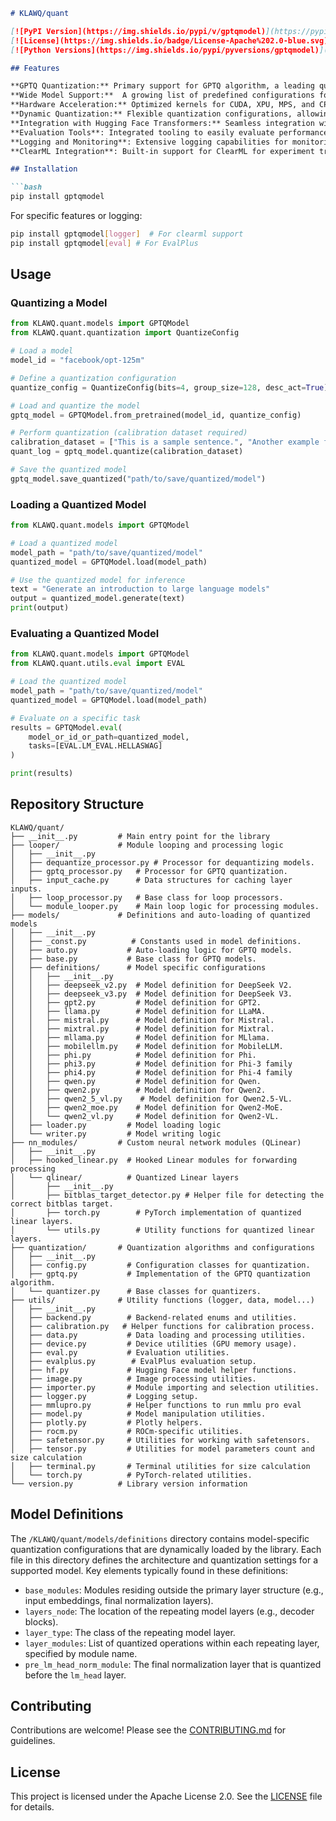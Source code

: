 ```markdown
# KLAWQ/quant

[![PyPI Version](https://img.shields.io/pypi/v/gptqmodel)](https://pypi.org/project/gptqmodel/)
[![License](https://img.shields.io/badge/License-Apache%202.0-blue.svg)](https://opensource.org/licenses/Apache-2.0)
[![Python Versions](https://img.shields.io/pypi/pyversions/gptqmodel)](https://pypi.org/project/gptqmodel/)

## Features

**GPTQ Quantization:** Primary support for GPTQ algorithm, a leading quantization method for LLMs.
**Wide Model Support:**  A growing list of predefined configurations for popular model architectures (LLaMA, Mistral, Qwen, Phi, and others), simplifying the quantization process.
**Hardware Acceleration:** Optimized kernels for CUDA, XPU, MPS, and CPU (with IPEX) to leverage hardware acceleration.
**Dynamic Quantization:** Flexible quantization configurations, allowing for different quantization settings per module.
**Integration with Hugging Face Transformers:** Seamless integration with the Hugging Face Transformers library, enabling easy loading and saving of quantized models.
**Evaluation Tools**: Integrated tooling to easily evaluate performance after quantization with LM-Eval, EvalPlus and MMLU Pro.
**Logging and Monitoring**: Extensive logging capabilities for monitoring the quantization process, including layer-wise loss, memory usage, and quantization time.
**ClearML Integration**: Built-in support for ClearML for experiment tracking and management.

## Installation

```bash
pip install gptqmodel
```

For specific features or logging:

```bash
pip install gptqmodel[logger]  # For clearml support
pip install gptqmodel[eval] # For EvalPlus
```

## Usage

### Quantizing a Model

```python
from KLAWQ.quant.models import GPTQModel
from KLAWQ.quant.quantization import QuantizeConfig

# Load a model
model_id = "facebook/opt-125m"

# Define a quantization configuration
quantize_config = QuantizeConfig(bits=4, group_size=128, desc_act=True)

# Load and quantize the model
gptq_model = GPTQModel.from_pretrained(model_id, quantize_config)

# Perform quantization (calibration dataset required)
calibration_dataset = ["This is a sample sentence.", "Another example for calibration."]  # Replace with a real dataset
quant_log = gptq_model.quantize(calibration_dataset)

# Save the quantized model
gptq_model.save_quantized("path/to/save/quantized/model")
```

### Loading a Quantized Model

```python
from KLAWQ.quant.models import GPTQModel

# Load a quantized model
model_path = "path/to/save/quantized/model"
quantized_model = GPTQModel.load(model_path)

# Use the quantized model for inference
text = "Generate an introduction to large language models"
output = quantized_model.generate(text)
print(output)
```

### Evaluating a Quantized Model

```python
from KLAWQ.quant.models import GPTQModel
from KLAWQ.quant.utils.eval import EVAL

# Load the quantized model
model_path = "path/to/save/quantized/model"
quantized_model = GPTQModel.load(model_path)

# Evaluate on a specific task
results = GPTQModel.eval(
    model_or_id_or_path=quantized_model,
    tasks=[EVAL.LM_EVAL.HELLASWAG]
)

print(results)
```

## Repository Structure

```
KLAWQ/quant/
├── __init__.py         # Main entry point for the library
├── looper/             # Module looping and processing logic
│   ├── __init__.py
│   ├── dequantize_processor.py # Processor for dequantizing models.
│   ├── gptq_processor.py   # Processor for GPTQ quantization.
│   ├── input_cache.py      # Data structures for caching layer inputs.
│   ├── loop_processor.py   # Base class for loop processors.
│   └── module_looper.py    # Main loop logic for processing modules.
├── models/             # Definitions and auto-loading of quantized models
│   ├── __init__.py
│   ├── _const.py          # Constants used in model definitions.
│   ├── auto.py           # Auto-loading logic for GPTQ models.
│   ├── base.py           # Base class for GPTQ models.
│   ├── definitions/      # Model specific configurations
│   │   ├── __init__.py
│   │   ├── deepseek_v2.py  # Model definition for DeepSeek V2.
│   │   ├── deepseek_v3.py  # Model definition for DeepSeek V3.
│   │   ├── gpt2.py         # Model definition for GPT2.
│   │   ├── llama.py        # Model definition for LLaMA.
│   │   ├── mistral.py      # Model definition for Mistral.
│   │   ├── mixtral.py      # Model definition for Mixtral.
│   │   ├── mllama.py       # Model definition for MLlama.
│   │   ├── mobilellm.py    # Model definition for MobileLLM.
│   │   ├── phi.py          # Model definition for Phi.
│   │   ├── phi3.py         # Model definition for Phi-3 family
│   │   ├── phi4.py         # Model definition for Phi-4 family
│   │   ├── qwen.py         # Model definition for Qwen.
│   │   ├── qwen2.py        # Model definition for Qwen2.
│   │   ├── qwen2_5_vl.py    # Model definition for Qwen2.5-VL.
│   │   ├── qwen2_moe.py    # Model definition for Qwen2-MoE.
│   │   └── qwen2_vl.py     # Model definition for Qwen2-VL.
│   ├── loader.py         # Model loading logic
│   └── writer.py         # Model writing logic
├── nn_modules/         # Custom neural network modules (QLinear)
│   ├── __init__.py
│   ├── hooked_linear.py  # Hooked Linear modules for forwarding processing
│   └── qlinear/          # Quantized Linear layers
│       ├── __init__.py
│       ├── bitblas_target_detector.py # Helper file for detecting the correct bitblas target.
│       ├── torch.py        # PyTorch implementation of quantized linear layers.
│       └── utils.py        # Utility functions for quantized linear layers.
├── quantization/       # Quantization algorithms and configurations
│   ├── __init__.py
│   ├── config.py         # Configuration classes for quantization.
│   ├── gptq.py           # Implementation of the GPTQ quantization algorithm.
│   └── quantizer.py      # Base classes for quantizers.
├── utils/              # Utility functions (logger, data, model...)
│   ├── __init__.py
│   ├── backend.py        # Backend-related enums and utilities.
│   ├── calibration.py   # Helper functions for calibration process.
│   ├── data.py           # Data loading and processing utilities.
│   ├── device.py         # Device utilities (GPU memory usage).
│   ├── eval.py           # Evaluation utilities.
│   ├── evalplus.py        # EvalPlus evaluation setup.
│   ├── hf.py             # Hugging Face model helper functions.
│   ├── image.py          # Image processing utilities.
│   ├── importer.py       # Module importing and selection utilities.
│   ├── logger.py         # Logging setup.
│   ├── mmlupro.py        # Helper functions to run mmlu pro eval
│   ├── model.py          # Model manipulation utilities.
│   ├── plotly.py         # Plotly helpers.
│   ├── rocm.py           # ROCm-specific utilities.
│   ├── safetensor.py     # Utilities for working with safetensors.
│   ├── tensor.py         # Utilities for model parameters count and size calculation
│   ├── terminal.py       # Terminal utilities for size calculation
│   └── torch.py          # PyTorch-related utilities.
└── version.py          # Library version information
```

## Model Definitions
The `/KLAWQ/quant/models/definitions` directory contains model-specific quantization configurations that are dynamically loaded by the library. Each file in this directory defines the architecture and quantization settings for a supported model. Key elements typically found in these definitions:
* `base_modules`: Modules residing outside the primary layer structure (e.g., input embeddings, final normalization layers).
* `layers_node`: The location of the repeating model layers (e.g., decoder blocks).
* `layer_type`: The class of the repeating model layer.
* `layer_modules`: List of quantized operations within each repeating layer, specified by module name.
* `pre_lm_head_norm_module`:  The final normalization layer that is quantized before the `lm_head` layer.

## Contributing

Contributions are welcome! Please see the [CONTRIBUTING.md](link-to-contributing-guide) for guidelines.

## License

This project is licensed under the Apache License 2.0. See the [LICENSE](LICENSE) file for details.
```
